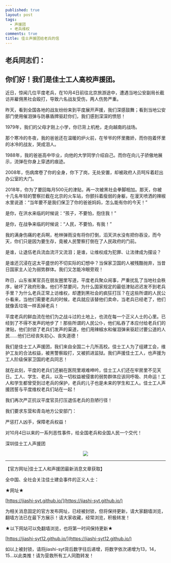 ```yaml
---
published: true
layout: post
tags:
  - 声援团
  - 老兵维权
comments: true
title: 佳士声援团给老兵的信
---
```



## 老兵同志们：

## 你们好！我们是佳士工人高校声援团。

近日，惊闻几位平度老兵，在10月4日前往北京旅游途中，遭遇当地公安副局长截访并雇佣黑社会殴打，导致六名战友受伤，两人伤势严重。

昨天，看到全国各地的战友纷纷来到平度展开声援，我们深感鼓舞；看到当地公安部门使用催泪弹与防暴盾牌驱赶你们，我们感到深深的愤怒！

1979年，我们的父母才刚上小学，你已背上机枪，走向越南的战场。

那个寒冷的冬夜，我的爸爸还在温暖的炉火前，在爷爷的怀里撒娇，而你抱着怀里的冰冷的战友，哭成泪人。

1988年，我的爸爸高中毕业，向他的大学同学介绍自己。而你在向儿子骄傲地展示，流弹在你身上穿透的痕迹。

2008年，伤病席卷了你的全身，你下了岗，无处安置，却被政府人员呵斥着赶出办公室的大门。

2018年，你为了要回每月500元的津贴，再一次被黑社会拳脚相加。那天，你被十几名年轻的警察拦截在北京的火车站，你颤抖着瘦弱的身躯，在漫天喷洒的辣椒水里说道：“当年要不是我们保卫了你的爸爸妈妈，怎么能有你的今天！”

是你，在洪水来临的时候说：“孩子，不要怕，抱住我！”

是你，在战争来临的时候说：“人民，不要怕，有我！”

我的满身伤痛的老兵啊，枪林弹雨没有将你打倒，滔天洪水没有把你吞没，而今天，你们只是因为要生存，竟被人民警察打倒在了人民政府的门前。

是谁，让退伍老兵流血流汗又流泪；是谁，让维权成为犯罪、让法律成为摆设？

是谁还沉浸在这太平盛世的不切实际的幻想中？当保家卫国的人被残酷抛弃，当昔日国家主人沦为弱势群体。我们又怎能冷眼旁观！

昨日，山东省某官员在朋友圈里写道，平度老兵聚众闹事，严重扰乱了当地社会秩序，破坏了政府形象。他们不禁要问，为什么国家规定的最低津贴迟迟发不到老兵手里？为什么老兵正常上访维权，却遭到黑社会的疯狂打压？在这些所谓的人民公仆看来，当他们需要老兵的时候，老兵就应该替他们卖命，当老兵已经老了，他们就像丢垃圾一样丢掉老兵！

平度老兵的鲜血流在他们为之战斗过的土地上，也流在每一个正义人士的心里。已经到了不得不发声的地步了！那些所谓的人民公仆，他们私吞了本应付给老兵们的津贴，他们封锁了老兵们发声的渠道，他们用辣椒水和催泪弹来驱赶讨要公道的人民……他们已经丧失初心、丧失道德！

我们是佳士工人声援团，我们来自全国二十几所高校。佳士工人为了组建工会，维护工友的合法权益，被黑警察殴打，又被抓进监狱。我们声援佳士工人，也声援为工人阶级保家卫国的老兵同志！

就在此刻，平度的老兵们还躺在医院里艰难呻吟，佳士工人们还在牢房里不见天日。工人、学生、老兵，以及一切权益被侵害的弱势群体应该同呼吸、共命运！工人和学生都曾受到过老兵的保护，老兵的儿子也是未来的学生和工人。佳士工人声援团誓与平度维权老兵们站在一起！

我们再次严正抗议平度官员打压退伍老兵的丑陋行径！

我们要求东营和青岛地方公安部门：

严惩打人凶手，保障老兵权益！

对10月4日以来的一系列恶性事件，给全国老兵和全国人民一个交代！

深圳佳士工人声援团

<p align="center"> <img src="https://i.loli.net/2018/10/06/5bb8d84d5e829.jpg"> </p>


---
【官方网址|佳士工人和声援团最新消息文章获取】

全中国、全社会关注佳士建会事件的正义人士：

★网址★

[https://jiashi-syt.github.io/](https://jiashi-syt.github.io/)

为相关消息固定的官方发布网址，已经被封锁，但将保持更新，请大家翻墙浏览，翻墙方法已在最下方展示！请大家收藏，经常浏览，积极转发！


★以下网站可以免翻墙浏览，也将第一时间保持更新★

[https://jiashi-syt12.github.io/](https://jiashi-syt12.github.io/)

如以上被封锁，请将jiashi-syt背后数字往后递增，将数字依次递增为13，14，15...以此类推！请为营救所有工人同胞转发！



